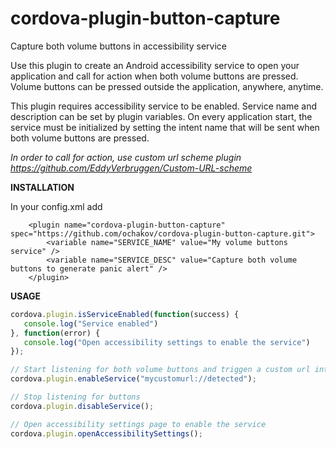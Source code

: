 # cordova-plugin-button-capture
Capture both volume buttons in accessibility service

Use this plugin to create an Android accessibility service to open your application and call for action when both volume buttons are pressed.
Volume buttons can be pressed outside the application, anywhere, anytime.

This plugin requires accessibility service to be enabled. Service name and description can be set by plugin variables.
On every application start, the service must be initialized by setting the intent name that will be sent when both volume buttons are pressed.

<i>In order to call for action, use custom url scheme plugin https://github.com/EddyVerbruggen/Custom-URL-scheme</i>

<b>INSTALLATION</b>

In your config.xml add
```
    <plugin name="cordova-plugin-button-capture" spec="https://github.com/ochakov/cordova-plugin-button-capture.git">
        <variable name="SERVICE_NAME" value="My volume buttons service" />
        <variable name="SERVICE_DESC" value="Capture both volume buttons to generate panic alert" />
    </plugin>
```

<b>USAGE</b>

```javascript
cordova.plugin.isServiceEnabled(function(success) {
   console.log("Service enabled")
}, function(error) {
   console.log("Open accessibility settings to enable the service")
});

// Start listening for both volume buttons and triggen a custom url intent when pressed
cordova.plugin.enableService("mycustomurl://detected");

// Stop listening for buttons
cordova.plugin.disableService();

// Open accessibility settings page to enable the service
cordova.plugin.openAccessibilitySettings();
```
